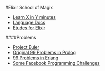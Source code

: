 #Elixir School of Magix

* [Learn X in Y minutes](http://learnxinyminutes.com/docs/elixir/)
* [Language Docs](http://elixir-lang.org/docs/stable/)
* [Ètudes for Elixir](http://chimera.labs.oreilly.com/books/1234000001642)

####Problems

* [Project Euler](http://projecteuler.net/problems)
* [Original 99 Problems in Prolog](https://sites.google.com/site/prologsite/prolog-problems/1)
* [99 Problems in Erlang](https://github.com/kaladis/99-problems-erlang)
* [Some Facebook Programming Challenges](https://github.com/alonsovidales/facebook-programming-challenges)